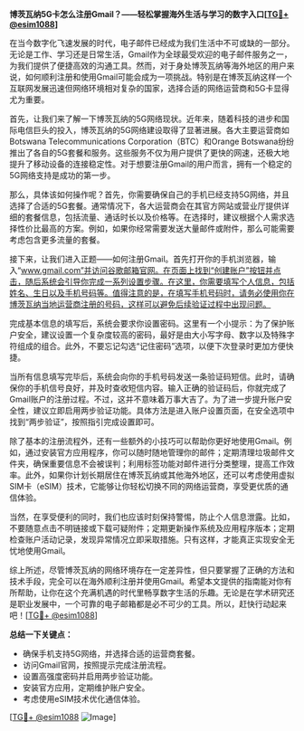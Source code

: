**博茨瓦纳5G卡怎么注册Gmail？——轻松掌握海外生活与学习的数字入口[[TG💪+ @esim1088](https://t.me/s/esim1088)]**

在当今数字化飞速发展的时代，电子邮件已经成为我们生活中不可或缺的一部分。无论是工作、学习还是日常生活，Gmail作为全球最受欢迎的电子邮件服务之一，为我们提供了便捷高效的沟通工具。然而，对于身处博茨瓦纳等海外地区的用户来说，如何顺利注册和使用Gmail可能会成为一项挑战。特别是在博茨瓦纳这样一个互联网发展迅速但网络环境相对复杂的国家，选择合适的网络运营商和5G卡显得尤为重要。

首先，让我们来了解一下博茨瓦纳的5G网络现状。近年来，随着科技的进步和国际电信巨头的投入，博茨瓦纳的5G网络建设取得了显著进展。各大主要运营商如Botswana Telecommunications Corporation（BTC）和Orange Botswana纷纷推出了各自的5G套餐和服务。这些服务不仅为用户提供了更快的网速，还极大地提升了移动设备的连接稳定性。对于想要注册Gmail的用户而言，拥有一个稳定的5G网络支持是成功的第一步。

那么，具体该如何操作呢？首先，你需要确保自己的手机已经支持5G网络，并且选择了合适的5G套餐。通常情况下，各大运营商会在其官方网站或营业厅提供详细的套餐信息，包括流量、通话时长以及价格等。在选择时，建议根据个人需求选择性价比最高的方案。例如，如果你经常需要发送大量邮件或附件，那么可能需要考虑包含更多流量的套餐。

接下来，让我们进入正题——如何注册Gmail。首先打开你的手机浏览器，输入“www.gmail.com”并访问谷歌邮箱官网。在页面上找到“创建账户”按钮并点击，随后系统会引导你完成一系列设置步骤。在这里，你需要填写个人信息，包括姓名、生日以及手机号码等。值得注意的是，在填写手机号码时，请务必使用你在博茨瓦纳当地运营商注册的号码，这样可以避免后续验证过程中出现问题。

完成基本信息的填写后，系统会要求你设置密码。这里有一个小提示：为了保护账户安全，建议设置一个复杂度较高的密码，最好是由大小写字母、数字以及特殊字符组成的组合。此外，不要忘记勾选“记住密码”选项，以便下次登录时更加方便快捷。

当所有信息填写完毕后，系统会向你的手机号码发送一条验证码短信。此时，请确保你的手机信号良好，并及时查收短信内容。输入正确的验证码后，你就完成了Gmail账户的注册过程。不过，这并不意味着万事大吉了。为了进一步提升账户安全性，建议立即启用两步验证功能。具体方法是进入账户设置页面，在安全选项中找到“两步验证”，按照指引完成设置即可。

除了基本的注册流程外，还有一些额外的小技巧可以帮助你更好地使用Gmail。例如，通过安装官方应用程序，你可以随时随地管理你的邮件；定期清理垃圾邮件文件夹，确保重要信息不会被误判；利用标签功能对邮件进行分类整理，提高工作效率。此外，如果你计划长期居住在博茨瓦纳或其他海外地区，还可以考虑使用虚拟SIM卡（eSIM）技术，它能够让你轻松切换不同的网络运营商，享受更优质的通信体验。

当然，在享受便利的同时，我们也应该时刻保持警惕，防止个人信息泄露。比如，不要随意点击不明链接或下载可疑附件；定期更新操作系统及应用程序版本；定期检查账户活动记录，发现异常情况立即采取措施。只有这样，才能真正实现安全无忧地使用Gmail。

综上所述，尽管博茨瓦纳的网络环境存在一定差异性，但只要掌握了正确的方法和技术手段，完全可以在海外顺利注册并使用Gmail。希望本文提供的指南能对你有所帮助，让你在这个充满机遇的时代里畅享数字生活的乐趣。无论是在学术研究还是职业发展中，一个可靠的电子邮箱都是必不可少的工具。所以，赶快行动起来吧！[[TG💪+ @esim1088](https://t.me/s/esim1088)]

**总结一下关键点：**
- 确保手机支持5G网络，并选择合适的运营商套餐。
- 访问Gmail官网，按照提示完成注册流程。
- 设置高强度密码并启用两步验证功能。
- 安装官方应用，定期维护账户安全。
- 考虑使用eSIM技术优化通信体验。

[[TG💪+ @esim1088](https://t.me/s/esim1088) ![Image](https://i.postimg.cc/4NQfJmqS/Snipaste-2025-05-13-00-14-12.png)]